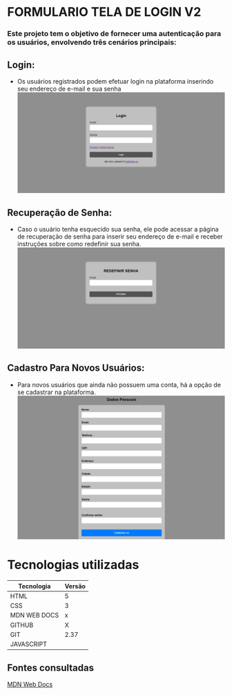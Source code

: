 # FORMULARIO TELA DE LOGIN V2
### Este projeto tem o objetivo de fornecer uma autenticação para os usuários, envolvendo três cenários principais:
## Login: 
* Os usuários registrados podem efetuar login na plataforma inserindo seu endereço de e-mail e sua senha
![teladelogin](tela%20de%20login.jpeg)


## Recuperação de Senha:
* Caso o usuário tenha esquecido sua senha, ele pode acessar a página de recuperação de senha para inserir seu endereço de e-mail e receber instruções sobre como redefinir sua senha.
![teladeredefinição](tela%20de%20redefinição.jpeg)
## Cadastro Para Novos Usuários:
 * Para novos usuários que ainda não possuem uma conta, há a opção de se cadastrar na plataforma.
 ![teladecadastro](tela%20de%20cadastro.jpeg)

# Tecnologias utilizadas

| Tecnologia    | Versão    |
|---------------|-----------|
| HTML          |   5       |
| CSS           |   3       |
| MDN WEB DOCS  |   x       |
| GITHUB        |   X       |
| GIT           |   2.37    |
| JAVASCRIPT    |           |

## Fontes consultadas

 [MDN Web Docs](https://developer.mozilla.org/pt-BR/docs/Web/HTML/Element/Input)
